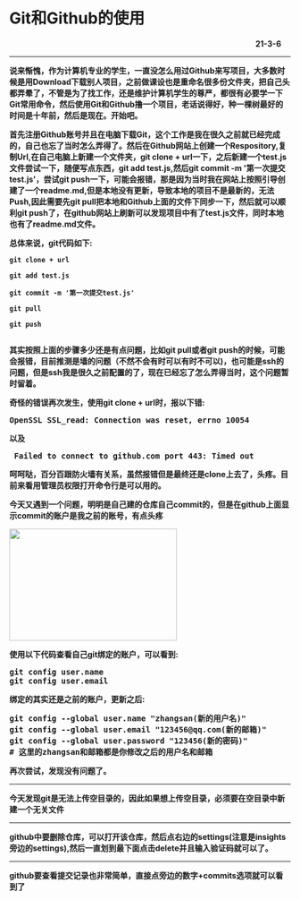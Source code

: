 <h1>Git和Github的使用</h1>
&nbsp;&nbsp;&nbsp;&nbsp;&nbsp;&nbsp;&nbsp;&nbsp;&nbsp;&nbsp;&nbsp;&nbsp;&nbsp;&nbsp;&nbsp;&nbsp;&nbsp;&nbsp;&nbsp;&nbsp;&nbsp;&nbsp;&nbsp;&nbsp;&nbsp;&nbsp;&nbsp;&nbsp;&nbsp;&nbsp;&nbsp;&nbsp;&nbsp;&nbsp;&nbsp;&nbsp;&nbsp;&nbsp;&nbsp;&nbsp;&nbsp;&nbsp;&nbsp;&nbsp;&nbsp;&nbsp;&nbsp;&nbsp;&nbsp;&nbsp;&nbsp;&nbsp;&nbsp;&nbsp;&nbsp;&nbsp;&nbsp;&nbsp;&nbsp;&nbsp;&nbsp;&nbsp;&nbsp;&nbsp;&nbsp;&nbsp;&nbsp;&nbsp;&nbsp;&nbsp;&nbsp;&nbsp;&nbsp;&nbsp;&nbsp;&nbsp;&nbsp;&nbsp;&nbsp;&nbsp;&nbsp;&nbsp;&nbsp;&nbsp;&nbsp;&nbsp;&nbsp;&nbsp;&nbsp;&nbsp;&nbsp;&nbsp;&nbsp;&nbsp;&nbsp;&nbsp;&nbsp;&nbsp;&nbsp;&nbsp;&nbsp;&nbsp;&nbsp;&nbsp;&nbsp;&nbsp;&nbsp;&nbsp;&nbsp;&nbsp;&nbsp;&nbsp;<b>21-3-6
<hr>
<p>说来惭愧，作为计算机专业的学生，一直没怎么用过Github来写项目，大多数时候是用Download下载别人项目，之前做课设也是重命名很多份文件夹，把自己头都弄晕了，不管是为了找工作，还是维护计算机学生的尊严，都很有必要学一下Git常用命令，然后使用Git和Github撸一个项目，老话说得好，种一棵树最好的时间是十年前，然后是现在。开始吧。</p>
<p>首先注册Github账号并且在电脑下载Git，这个工作是我在很久之前就已经完成的，自己也忘了当时怎么弄得了。然后在Github网站上创建一个Respository,复制Url,在自己电脑上新建一个文件夹，git clone + url一下，之后新建一个test.js文件尝试一下，随便写点东西，git add test.js,然后git commit -m '第一次提交test.js'，尝试git push一下，可能会报错，那是因为当时我在网站上按照引导创建了一个readme.md,但是本地没有更新，导致本地的项目不是最新的，无法Push,因此需要先git pull把本地和Github上面的文件下同步一下，然后就可以顺利git push了，在github网站上刷新可以发现项目中有了test.js文件，同时本地也有了readme.md文件。</p>
总体来说，git代码如下:<br>
<code>
git clone + url<br>
git add test.js<br>
git commit -m '第一次提交test.js'<br>
git pull<br>
git push<br>
</code>
<p>
其实按照上面的步骤多少还是有点问题，比如git pull或者git push的时候，可能会报错，目前推测是墙的问题（不然不会有时可以有时不可以)，也可能是ssh的问题，但是ssh我是很久之前配置的了，现在已经忘了怎么弄得当时，这个问题暂时留着。
</p>
<p>
奇怪的错误再次发生，使用git clone + url时，报以下错:
<pre>
OpenSSL SSL_read: Connection was reset, errno 10054
</pre>
以及
<pre>
 Failed to connect to github.com port 443: Timed out
</pre>
呵呵哒，百分百跟防火墙有关系，虽然报错但是最终还是clone上去了，头疼。目前来看用管理员权限打开命令行是可以用的。
</p>
<p>
今天又遇到一个问题，明明是自己建的仓库自己commit的，但是在github上面显示commit的账户是我之前的账号，有点头疼
</p>
<p>
<img src="./images/git_problem.png" width="300px" height="200px">
</p>
<p>
使用以下代码查看自己git绑定的账户，可以看到:
<pre>
git config user.name
git config user.email
</pre>
绑定的其实还是之前的账户，更新之后:
<pre>
git config --global user.name "zhangsan(新的用户名)"
git config --global user.email "123456@qq.com(新的邮箱)"
git config --global user.password "123456(新的密码)"
# 这里的zhangsan和邮箱都是你修改之后的用户名和邮箱
</pre>
</p>
<p>
再次尝试，发现没有问题了。
</p>
<hr>
<p>今天发现git是无法上传空目录的，因此如果想上传空目录，必须要在空目录中新建一个无关文件</p>
<hr>
<p>github中要删除仓库，可以打开该仓库，然后点右边的settings(注意是insights旁边的settings),然后一直划到最下面点击delete并且输入验证码就可以了。</p>
<hr>
<p>github要查看提交记录也非常简单，直接点旁边的数字+commits选项就可以看到了</p>